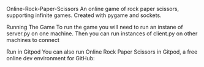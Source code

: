 Online-Rock-Paper-Scissors
An online game of rock paper scissors, supporting infinite games. Created with pygame and sockets.

Running The Game
To run the game you will need to run an instane of server.py on one machine. Then you can run instances of client.py on other machines to connect

Run in Gitpod
You can also run Online Rock Paper Scissors in Gitpod, a free online dev environment for GitHub:

